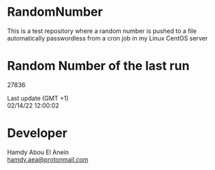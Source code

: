# RandomNumber    
This is a test repository where a random number is pushed to a file automatically passwordless from a cron job in my Linux CentOS server    
# Random Number of the last run   
27836
      
Last update (GMT +1)    
02/14/22 12:00:02
# Developer    
Hamdy Abou El Anein   
hamdy.aea@protonmail.com
